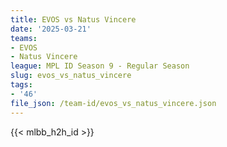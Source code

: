 ```yaml
---
title: EVOS vs Natus Vincere
date: '2025-03-21'
teams:
- EVOS
- Natus Vincere
league: MPL ID Season 9 - Regular Season
slug: evos_vs_natus_vincere
tags:
- '46'
file_json: /team-id/evos_vs_natus_vincere.json
---
```


{{< mlbb_h2h_id >}}
